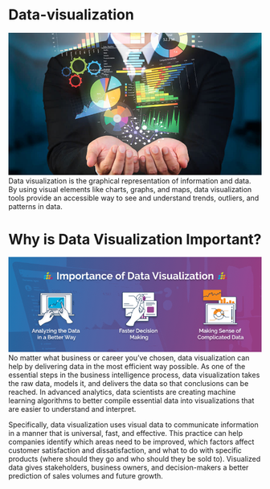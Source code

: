 # Data-visualization

![Data Visualization](https://github.com/RanjitM007/Data-visualization/blob/main/Data_Visualization_Tools.jpg?raw=true)
Data visualization is the graphical representation of information and data. By using visual elements like charts, graphs, and maps, data visualization tools provide an accessible way to see and understand trends, outliers, and patterns in data.




# Why is Data Visualization Important?

![Why DataVisulization is Important ?](https://github.com/RanjitM007/Data-visualization/blob/main/data-visualization%401.png?raw=true)
No matter what business or career you’ve chosen, data visualization can help by delivering data in the most efficient way possible. As one of the essential steps in the business intelligence process, data visualization takes the raw data, models it, and delivers the data so that conclusions can be reached. In advanced analytics, data scientists are creating machine learning algorithms to better compile essential data into visualizations that are easier to understand and interpret.

Specifically, data visualization uses visual data to communicate information in a manner that is universal, fast, and effective. This practice can help companies identify which areas need to be improved, which factors affect customer satisfaction and dissatisfaction, and what to do with specific products (where should they go and who should they be sold to). Visualized data gives stakeholders, business owners, and decision-makers a better prediction of sales volumes and future growth. 
